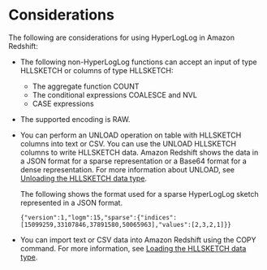 # Considerations<a name="hyperloglog-functions-usage-notes"></a>

The following are considerations for using HyperLogLog in Amazon Redshift:
+ The following non\-HyperLogLog functions can accept an input of type HLLSKETCH or columns of type HLLSKETCH:
  + The aggregate function COUNT
  + The conditional expressions COALESCE and NVL
  + CASE expressions
+ The supported encoding is RAW\.
+ You can perform an UNLOAD operation on table with HLLSKETCH columns into text or CSV\. You can use the UNLOAD HLLSKETCH columns to write HLLSKETCH data\. Amazon Redshift shows the data in a JSON format for a sparse representation or a Base64 format for a dense representation\. For more information about UNLOAD, see [Unloading the HLLSKETCH data type](r_UNLOAD.md#unload-usage-hll)\.

  The following shows the format used for a sparse HyperLogLog sketch represented in a JSON format\.

  ```
  {"version":1,"logm":15,"sparse":{"indices":[15099259,33107846,37891580,50065963],"values":[2,3,2,1]}}
  ```
+ You can import text or CSV data into Amazon Redshift using the COPY command\. For more information, see [Loading the HLLSKETCH data type](copy-usage_notes-hll.md)\.